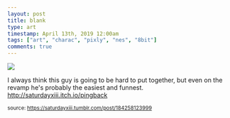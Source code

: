 ```yaml
---
layout: post
title: blank
type: art
timestamp: April 13th, 2019 12:00am
tags: ["art", "charac", "pixly", "nes", "8bit"]
comments: true
---
```

<img src="https://saturdayxiii.github.io/media/184258123999.jpg"/>

I always think this guy is going to be hard to put together, but even on the revamp he's probably the easiest and funnest.
<br/>
<a href="http://saturdayxiii.itch.io/pingback" target="_blank">http://saturdayxiii.itch.io/pingback</a>
 
  
<small>source: https://saturdayxiii.tumblr.com/post/184258123999</small>